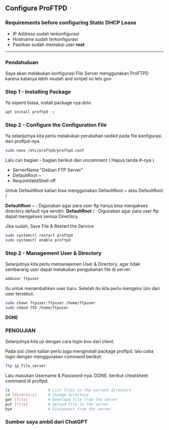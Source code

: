 ## Configure ProFTPD
### Requirements before configuring Static DHCP Lease
- IP Address sudah terkonfigurasi
- Hostname sudah terkonfigurasi
- Pastikan sudah memakai user **root**
---
### Pendahuluan
Saya akan melakukan konfigurasi File Server menggunakan ProFTPD karena katanya lebih mudah and simpel so lets goo
### Step 1 - Installing Package
Ya seperti biasa, install package nya dolo
```bash
apt install proftpd -y
```
### Step 2 - Configure the Configuration File
Ya selanjutnya kita perlu melakukan perubahan sedikit pada file konfigurasi dari proftpd-nya.
```bash
sudo nano /etc/proftpd/proftpd.conf
```
Lalu cari bagian - bagian berikut dan uncomment ( Hapus tanda #-nya )
- ServerName "Debian FTP Server"
- DefaultRoot ~  
- RequireValidShell off

Untuk DefaultRoot kalian bisa menggunakan DefaultRoot ~ atau DefaultRoot /

**DefaultRoot** ~ : Digunakan agar para user ftp hanya bisa mengakses directory default nya sendiri.
**DefaultRoot** / : Digunakan agar para user ftp dapat mengakses semua Directory.

Jika sudah, Save File & Restart the Service
```bash
sudo systemctl restart proftpd
sudo systemctl enable proftpd
```
### Step 2 - Management User & Directory
Selanjutnya kita perlu memanajemen User & Directory, agar tidak sembarang user dapat melakukan pengubahan file di server.
```bash
adduser ftpuser
```
itu untuk menambahkan user baru. Setelah itu kita perlu mengatur izin dari user tersebut.
```bash
sudo chown ftpuser:ftpuser /home/ftpuser
sudo chmod 755 /home/ftpuser
```
**DONE**
### PENGUJIAN
Selanjutnya kita uji dengan cara login bos dari client.

Pada sisi client kalian perlu juga menginstall package proftpd. lalu coba login dengan menggunakan command berikut:
```bash
ftp ip_file_server
```
Lalu masukan Username & Password-nya. DONE. berikut cheatsheet command di proftpd.
```bash
ls                 # List files in the current directory
cd [directory]     # Change directory
get [file]         # Download file from the server
put [file]         # Upload file to the server
bye                # Disconnect from the server
```

### Sumber saya ambil dari ChatGPT
